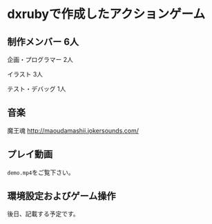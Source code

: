 # dxrubyで作成したアクションゲーム

## 制作メンバー 6人

企画・プログラマー 2人

イラスト 3人

テスト・デバッグ 1人

## 音楽
魔王魂
http://maoudamashii.jokersounds.com/

## プレイ動画
`demo.mp4`をご覧下さい。

## 環境設定およびゲーム操作
後日、記載する予定です。